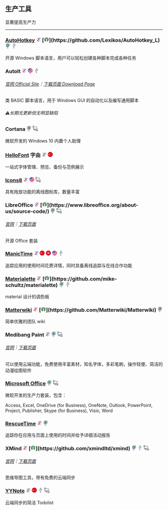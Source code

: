 ## 生产工具

显著提高生产力

---

### [AutoHotkey](https://www.autohotkey.com/) ![](../assets/free.png) [![](../assets/open-source-icon.png "GPL 2.0@GitHub: https://github.com/Lexikos/AutoHotkey_L")](https://github.com/Lexikos/AutoHotkey_L) ![](../assets/earth-globe.png) ![](../assets/usb.png)

开源 Windows 脚本语言，用户可以轻松创建各种脚本完成各种任务

### AutoIt ![](../assets/free.png) ![](../assets/united-states.png) ![](../assets/usb.png)

###### [官网 Official Site](https://www.autoitscript.com/site/autoit/)｜[下载页面 Download Page](https://www.autoitscript.com/site/autoit/downloads/)

类 BASIC 脚本语言，用于 Windows GUI 的自动化以及编写通用脚本

###### ⚠长期无更新但无明显缺陷

### Cortana ![](../assets/earth-globe.png) ![](../assets/multi_platform.png)

微软开发的 Windows 10 内置个人助理

### [HelloFont](http://www.hellofont.cn/index.php) 字由 ![](../assets/free.png) ![](../assets/china.png)

一站式字体管理、预览、备份与范例展示

### [Icons8](https://icons8.com/app) ![](../assets/free.png) ![](../assets/united-states.png) ![](../assets/multi_platform.png)

具有拖放功能的离线图标库，数量丰富

### LibreOffice ![](../assets/free.png) [![](../assets/open-source-icon.png "MPL 2.0@libreoffice.org: https://www.libreoffice.org/about-us/source-code/")](https://www.libreoffice.org/about-us/source-code/) ![](../assets/earth-globe.png) ![](../assets/multi_platform.png)

###### [官网](https://www.libreoffice.org/)｜[下载页面](https://www.libreoffice.org/download/download/)

开源 Office 套装

### [ManicTime](http://www.manictime.com/) ![](../assets/free.png) ![](../assets/china.png) ![](../assets/hong-kong.png) ![](../assets/united-states.png) ![](../assets/usb.png)

追踪应用的使用时间花费详情，同时具备离线追踪与在线合作功能

### [Materialette](http://mikeschultz.xyz/materialette/) ![](../assets/free.png) [![](../assets/open-source-icon.png "MIT@GitHUb: https://github.com/mike-schultz/materialette")](https://github.com/mike-schultz/materialette) ![](../assets/earth-globe.png) ![](../assets/usb.png)

material 设计的调色板

### [Matterwiki](http://matterwiki.com/) ![](../assets/free.png) [![](../assets/open-source-icon.png "MIT@GitHub: https://github.com/Matterwiki/Matterwiki")](https://github.com/Matterwiki/Matterwiki) ![](../assets/earth-globe.png)

简单优雅的团队 wiki

### Medibang Paint ![](../assets/free.png) ![](../assets/earth-globe.png) ![](../assets/multi_platform.png)

###### [官网](https://medibangpaint.com/zh_CN/)｜[下载页面](https://medibangpaint.com/zh_CN/app-download/)

可以使用云端功能，免费使用丰富素材，知名字体，多彩笔刷，操作轻便、简洁的动漫绘图软件

### [Microsoft Office](http://www.office.com) ![](../assets/earth-globe.png) ![](../assets/multi_platform.png)

微软开发的生产力套装，包含：

Access, Excel, OneDrive \(for Business\), OneNote, Outlook, PowerPoint, Project, Publisher, Skype \(for Business\), Visio, Word

### [RescueTime](https://team.rescuetime.com/) ![](../assets/free.png) ![](../assets/earth-globe.png)

追踪你在应用与页面上使用的时间并给予详细活动报告

### XMind ![](../assets/free.png) [![](../assets/open-source-icon.png "EPL 1.0/LGPL 3.0@GitHub:https://github.com/xmindltd/xmind")](https://github.com/xmindltd/xmind) ![](../assets/earth-globe.png) ![](../assets/usb.png) ![](../assets/multi_platform.png)

###### [官网](http://www.xmind.net/)｜[下载页面](http://www.xmind.net/download/win/)

思维导图工具，带有免费的云端同步

### [YYNote](http://www.6fcsj.com/) ![](../assets/free.png) ![](../assets/china.png) ![](../assets/usb.png) ![](../assets/multi_platform.png)

云端同步的简洁 Todolist